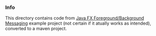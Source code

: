 ### Info

This directory contains code from [Java FX Foreground/Background Messaging](https://www.codeproject.com/Articles/1193826/Java-FX-Foreground-Background-Messaging) example project 
(not certain if it atually works as intended),  converted to a maven project.
